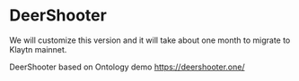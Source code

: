 # DeerShooter
We will customize this version and it will take about one month to migrate to Klaytn mainnet.

DeerShooter based on Ontology demo 
https://deershooter.one/
